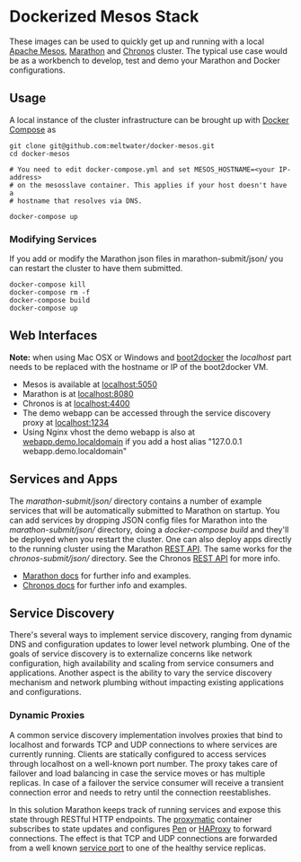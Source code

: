 # Dockerized Mesos Stack
These images can be used to quickly get up and running with a local [Apache Mesos](http://mesos.apache.org/), [Marathon](https://mesosphere.github.io/marathon/) 
and [Chronos](https://github.com/mesos/chronos/) cluster. The typical use case would be as a workbench to develop, test and demo your Marathon and Docker configurations.

## Usage
A local instance of the cluster infrastructure can be brought up with [Docker Compose](http://docs.docker.com/compose/) as

```
git clone git@github.com:meltwater/docker-mesos.git
cd docker-mesos

# You need to edit docker-compose.yml and set MESOS_HOSTNAME=<your IP-address> 
# on the mesosslave container. This applies if your host doesn't have a 
# hostname that resolves via DNS.

docker-compose up
```

### Modifying Services

If you add or modify the Marathon json files in marathon-submit/json/ you can restart the cluster to have them submitted. 

```
docker-compose kill
docker-compose rm -f
docker-compose build
docker-compose up
```

## Web Interfaces
**Note:** when using Mac OSX or Windows and [boot2docker](http://boot2docker.io/) the *localhost* part needs to be replaced with the hostname or IP of the boot2docker VM.

 * Mesos is available at [localhost:5050](http://localhost:5050)
 * Marathon is at [localhost:8080](http://localhost:8080)
 * Chronos is at [localhost:4400](http://localhost:4400)
 * The demo webapp can be accessed through the service discovery proxy at [localhost:1234](http://localhost:1234)
 * Using Nginx vhost the demo webapp is also at [webapp.demo.localdomain](http://webapp.demo.localdomain) if you add a host alias "127.0.0.1 webapp.demo.localdomain"

## Services and Apps
The *marathon-submit/json/* directory contains a number of example services that will be automatically submitted to Marathon on startup. You can add services by dropping JSON config files for Marathon into the *marathon-submit/json/* directory, doing a *docker-compose build* and they'll be deployed when you restart the cluster. One can also deploy apps directly to the running cluster using the Marathon [REST API](https://mesosphere.github.io/marathon/docs/rest-api.html). The same works for the *chronos-submit/json/* directory. See the Chronos [REST API](https://mesos.github.io/chronos/docs/api.html) for more info.

* [Marathon docs](https://mesosphere.github.io/marathon/docs/) for further info and examples. 
* [Chronos docs](https://mesos.github.io/chronos/docs/) for further info and examples. 

## Service Discovery
There's several ways to implement service discovery, ranging from dynamic DNS and configuration updates to lower level network 
plumbing. One of the goals of service discovery is to externalize concerns like network configuration, high availability and 
scaling from service consumers and applications. Another aspect is the ability to vary the service discovery mechanism and 
network plumbing without impacting existing applications and configurations.

### Dynamic Proxies
A common service discovery implementation involves proxies that bind to localhost and forwards TCP and UDP connections to 
where services are currently running. Clients are statically configured to access services through localhost on a 
well-known port number. The proxy takes care of failover and load balancing in case the service moves or has multiple 
replicas. In case of a failover the service consumer will receive a transient connection error and needs to retry 
until the connection reestablishes.

In this solution Marathon keeps track of running services and expose this state through RESTful HTTP endpoints. The 
[proxymatic](https://github.com/meltwater/docker-proxymatic) container subscribes to state updates and 
configures [Pen](http://siag.nu/pen/) or [HAProxy](http://www.haproxy.org/) to forward connections. The effect is 
that TCP and UDP connections are forwarded from a well known [service port](http://mesosphere.com/docs/getting-started/service-discovery/) 
to one of the healthy service replicas.
